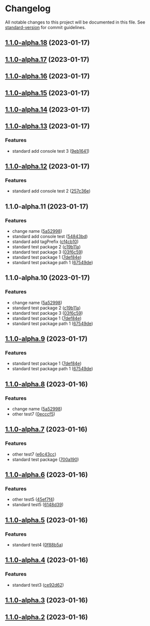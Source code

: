 # Changelog

All notable changes to this project will be documented in this file. See [standard-version](https://github.com/conventional-changelog/standard-version) for commit guidelines.

## [1.1.0-alpha.18](https://github.com/zhuwei-ones/MyDemo/compare/standard-version-demo@1.1.0-alpha.17...standard-version-demo@1.1.0-alpha.18) (2023-01-17)

## [1.1.0-alpha.17](https://github.com/zhuwei-ones/MyDemo/compare/standard-version-demo@1.1.0-alpha.16...standard-version-demo@1.1.0-alpha.17) (2023-01-17)

## [1.1.0-alpha.16](https://github.com/zhuwei-ones/MyDemo/compare/standard-version-demo@1.1.0-alpha.15...standard-version-demo@1.1.0-alpha.16) (2023-01-17)

## [1.1.0-alpha.15](https://github.com/zhuwei-ones/MyDemo/compare/standard-version-demo@1.1.0-alpha.14...standard-version-demo@1.1.0-alpha.15) (2023-01-17)

## [1.1.0-alpha.14](https://github.com/zhuwei-ones/MyDemo/compare/standard-version-demo@1.1.0-alpha.13...standard-version-demo@1.1.0-alpha.14) (2023-01-17)

## [1.1.0-alpha.13](https://github.com/zhuwei-ones/MyDemo/compare/standard-version-demo@1.1.0-alpha.12...standard-version-demo@1.1.0-alpha.13) (2023-01-17)


### Features

* standard add console test 3 ([9eb1641](https://github.com/zhuwei-ones/MyDemo/commit/9eb16416a8bd6686929cc6432acb73d0c5656d46))

## [1.1.0-alpha.12](https://github.com/zhuwei-ones/MyDemo/compare/standard-version-demo@1.1.0-alpha.11...standard-version-demo@1.1.0-alpha.12) (2023-01-17)


### Features

* standard add console test 2 ([257c36e](https://github.com/zhuwei-ones/MyDemo/commit/257c36e5c2e5e1d69386900f61c3317473d3fdd0))

## 1.1.0-alpha.11 (2023-01-17)


### Features

* change name ([5a52998](https://github.com/zhuwei-ones/MyDemo/commit/5a52998b28e31df3bba9cb24de06e1eb5b1e85a0))
* standard add console test ([54843bd](https://github.com/zhuwei-ones/MyDemo/commit/54843bd9ed0f9daf1cff3e8f3de64355dc0b0b35))
* standard add tagPrefix ([cf4cb10](https://github.com/zhuwei-ones/MyDemo/commit/cf4cb1075fd709928f8cdf84a06cfacce0126453))
* standard test package  2 ([c19b11a](https://github.com/zhuwei-ones/MyDemo/commit/c19b11a723b158ae7d480d736a1c748619ad6cb9))
* standard test package  3 ([03f6c59](https://github.com/zhuwei-ones/MyDemo/commit/03f6c596fa5e8649b54ba11c9a68feeb8c7d2239))
* standard test package 1 ([7def84e](https://github.com/zhuwei-ones/MyDemo/commit/7def84e2eb4749134b4539617ae39ee708840232))
* standard test package path 1 ([67549de](https://github.com/zhuwei-ones/MyDemo/commit/67549dec9f03025ea998a5e996298ae6a5e048b3))

## 1.1.0-alpha.10 (2023-01-17)


### Features

* change name ([5a52998](https://github.com/zhuwei-ones/MyDemo/commit/5a52998b28e31df3bba9cb24de06e1eb5b1e85a0))
* standard test package  2 ([c19b11a](https://github.com/zhuwei-ones/MyDemo/commit/c19b11a723b158ae7d480d736a1c748619ad6cb9))
* standard test package  3 ([03f6c59](https://github.com/zhuwei-ones/MyDemo/commit/03f6c596fa5e8649b54ba11c9a68feeb8c7d2239))
* standard test package 1 ([7def84e](https://github.com/zhuwei-ones/MyDemo/commit/7def84e2eb4749134b4539617ae39ee708840232))
* standard test package path 1 ([67549de](https://github.com/zhuwei-ones/MyDemo/commit/67549dec9f03025ea998a5e996298ae6a5e048b3))

## [1.1.0-alpha.9](https://github.com/zhuwei-ones/MyDemo/compare/v1.1.0-alpha.8...v1.1.0-alpha.9) (2023-01-17)


### Features

* standard test package 1 ([7def84e](https://github.com/zhuwei-ones/MyDemo/commit/7def84e2eb4749134b4539617ae39ee708840232))
* standard test package path 1 ([67549de](https://github.com/zhuwei-ones/MyDemo/commit/67549dec9f03025ea998a5e996298ae6a5e048b3))

## [1.1.0-alpha.8](https://github.com/zhuwei-ones/MyDemo/compare/v1.1.0-alpha.7...v1.1.0-alpha.8) (2023-01-16)


### Features

* change name ([5a52998](https://github.com/zhuwei-ones/MyDemo/commit/5a52998b28e31df3bba9cb24de06e1eb5b1e85a0))
* other test7 ([0ecccf5](https://github.com/zhuwei-ones/MyDemo/commit/0ecccf54bd9afd7d43e9a8dd05e0a58bca36bd07))

## [1.1.0-alpha.7](https://github.com/zhuwei-ones/MyDemo/compare/v1.1.0-alpha.6...v1.1.0-alpha.7) (2023-01-16)


### Features

* other test7 ([e6c43cc](https://github.com/zhuwei-ones/MyDemo/commit/e6c43cc280d37bacec3d0ddfc4d10ecfeb366a63))
* standard test package ([700a190](https://github.com/zhuwei-ones/MyDemo/commit/700a190c466a0a3d4fc7ee818403b70f2898dadf))

## [1.1.0-alpha.6](https://github.com/zhuwei-ones/MyDemo/compare/v1.1.0-alpha.5...v1.1.0-alpha.6) (2023-01-16)


### Features

* other test5 ([45ef7f4](https://github.com/zhuwei-ones/MyDemo/commit/45ef7f424fc1bd2198d75dd998938e1ebe68cd7c))
* standard test5 ([6148d39](https://github.com/zhuwei-ones/MyDemo/commit/6148d39de5ac9007f6c38106eab9d8e76898458e))

## [1.1.0-alpha.5](https://github.com/zhuwei-ones/MyDemo/compare/v1.1.0-alpha.4...v1.1.0-alpha.5) (2023-01-16)


### Features

* standard test4 ([0f88b5a](https://github.com/zhuwei-ones/MyDemo/commit/0f88b5a0019d3207799924589d0faf4709ab7645))

## [1.1.0-alpha.4](https://github.com/zhuwei-ones/MyDemo/compare/v1.1.0-alpha.3...v1.1.0-alpha.4) (2023-01-16)


### Features

* standard test3 ([ce92d62](https://github.com/zhuwei-ones/MyDemo/commit/ce92d620aebce51086ab88575d5ce25a99b2c642))

## [1.1.0-alpha.3](https://github.com/zhuwei-ones/MyDemo/compare/v1.1.0-alpha.2...v1.1.0-alpha.3) (2023-01-16)

## [1.1.0-alpha.2](https://github.com/zhuwei-ones/MyDemo/compare/v1.0.1...v1.1.0-alpha.2) (2023-01-16)
